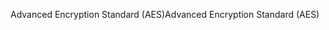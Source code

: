 <span data-ttu-id="ed2a2-101">Advanced Encryption Standard (AES)</span><span class="sxs-lookup"><span data-stu-id="ed2a2-101">Advanced Encryption Standard (AES)</span></span>